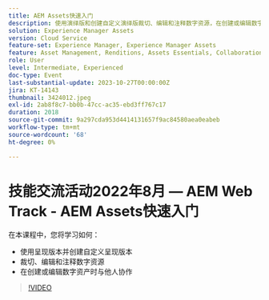 ```yaml
---
title: AEM Assets快速入门
description: 使用演绎版和创建自定义演绎版裁切、编辑和注释数字资源，在创建或编辑数字资源时与他人协作
solution: Experience Manager Assets
version: Cloud Service
feature-set: Experience Manager, Experience Manager Assets
feature: Asset Management, Renditions, Assets Essentials, Collaboration
role: User
level: Intermediate, Experienced
doc-type: Event
last-substantial-update: 2023-10-27T00:00:00Z
jira: KT-14143
thumbnail: 3424012.jpeg
exl-id: 2ab8f8c7-bb0b-47cc-ac35-ebd3ff767c17
duration: 2018
source-git-commit: 9a297cda953d4414131657f9ac84580aea0eabeb
workflow-type: tm+mt
source-wordcount: '68'
ht-degree: 0%

---
```


# 技能交流活动2022年8月 — AEM Web Track - AEM Assets快速入门

在本课程中，您将学习如何：

* 使用呈现版本并创建自定义呈现版本
* 裁切、编辑和注释数字资源
* 在创建或编辑数字资产时与他人协作

>[!VIDEO](https://video.tv.adobe.com/v/3424012/?learn=on)
